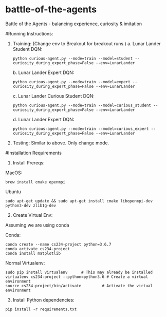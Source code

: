 # battle-of-the-agents
Battle of the Agents - balancing experience, curiosity &amp; imitation

#Running Instructions:
1. Training: (Change env to Breakout for breakout runs.)
	a. Lunar Lander Student DQN: 
	```
	python curious-agent.py --mode=train --model=student --curiosity_during_expert_phase=False --env=LunarLander
	```

	b. Lunar Lander Expert DQN:
	```
	python curious-agent.py --mode=train --model=expert --curiosity_during_expert_phase=False --env=LunarLander
	```

	c. Lunar Lander Curious Student DQN: 
	```
	python curious-agent.py --mode=train --model=curious_student --curiosity_during_expert_phase=False --env=LunarLander
	```

	d. Lunar Lander Expert DQN:
	```
	python curious-agent.py --mode=train --model=curious_expert --curiosity_during_expert_phase=False --env=LunarLander
	```

2. Testing: Similar to above. Only change mode.

#Installation Requirements
1. Install Prereqs:

MacOS: 

```
brew install cmake openmpi
```

Ubuntu
```
sudo apt-get update && sudo apt-get install cmake libopenmpi-dev python3-dev zlib1g-dev
```

2. Create Virtual Env:

Assuming we are using conda

Conda:
```
conda create --name cs234-project python=3.6.7
conda activate cs234-project
conda install matplotlib
```

Normal Virtualenv:

```
sudo pip install virtualenv      # This may already be installed
virtualenv cs234-project --python=python3.6 # Create a virtual environment
source cs234-project/bin/activate         # Activate the virtual environment 
```

3. Install Python dependencies:
```
pip install -r requirements.txt
```
